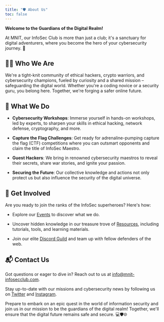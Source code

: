 ```yaml
---
title: "🛡️ About Us"
toc: false
---
```



**Welcome to the Guardians of the Digital Realm!**

At MNIT, our InfoSec Club is more than just a club; it's a sanctuary for digital adventurers, where you become the hero of your cybersecurity journey. 🚀

## 🕵️‍♂️ Who We Are

We're a tight-knit community of ethical hackers, crypto warriors, and cybersecurity champions, fueled by curiosity and a shared mission – safeguarding the digital world. Whether you're a coding novice or a security guru, you belong here. Together, we're forging a safer online future.

## 💼 What We Do

- **Cybersecurity Workshops**: Immerse yourself in hands-on workshops, led by experts, to sharpen your skills in ethical hacking, network defense, cryptography, and more.

- **Capture the Flag Challenges**: Get ready for adrenaline-pumping capture the flag (CTF) competitions where you can outsmart opponents and claim the title of InfoSec Maestro.

- **Guest Hackers**: We bring in renowned cybersecurity maestros to reveal their secrets, share war stories, and ignite your passion.

- **Securing the Future**: Our collective knowledge and actions not only protect us but also influence the security of the digital universe.

## 🔗 Get Involved

Are you ready to join the ranks of the InfoSec superheroes? Here's how:

- Explore our [Events](/blog) to discover what we do.

- Uncover hidden knowledge in our treasure trove of [Resources](#), including tutorials, tools, and learning materials.

- Join our elite [Discord Guild](#) and team up with fellow defenders of the web.

## 📬 Contact Us

Got questions or eager to dive in? Reach out to us at [info@mnit-infosecclub.com](mailto:2021uec1454@mnit.ac.in).

Stay up-to-date with our missions and cybersecurity news by following us on [Twitter](https://x.com/infosecmnitj) and [Instagram](https://instagram.com/infosec.mnit).

Prepare to embark on an epic quest in the world of information security and join us in our mission to be the guardians of the digital realm! Together, we'll ensure that the digital future remains safe and secure. 💻🛡️🌐
